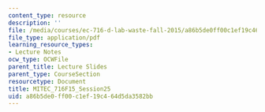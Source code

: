```yaml
---
content_type: resource
description: ''
file: /media/courses/ec-716-d-lab-waste-fall-2015/a86b5de0ff00c1ef19c464d5da3582bb_MITEC_716F15_Session25.pdf
file_type: application/pdf
learning_resource_types:
- Lecture Notes
ocw_type: OCWFile
parent_title: Lecture Slides
parent_type: CourseSection
resourcetype: Document
title: MITEC_716F15_Session25
uid: a86b5de0-ff00-c1ef-19c4-64d5da3582bb
---
```

